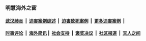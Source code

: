 
### 明慧海外之窗

####  [武汉肺炎](indexes/365.md?t=05021201) &nbsp;|&nbsp;  [迫害案例综述](indexes/328.md?t=05021201) &nbsp;|&nbsp; [迫害致死案例](indexes/277.md?t=05021201)  &nbsp;|&nbsp; [更多迫害案例](indexes/81.md?t=05021201)  &nbsp;|&nbsp; 
####  [时事评论](indexes/19.md?t=05021201) &nbsp;|&nbsp; [海外简讯](indexes/245.md?t=05021201)&nbsp;|&nbsp;  [社会支持](indexes/140.md?t=05021201) &nbsp;|&nbsp; [褒奖决议](indexes/282.md?t=05021201) &nbsp;|&nbsp; [社区报道](indexes/91.md?t=05021201)  &nbsp;|&nbsp; [天人之间](indexes/78.md?t=05021201) 

